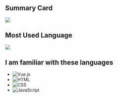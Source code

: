 ## Summary Card
![](https://github-profile-summary-cards.vercel.app/api/cards/profile-details?username=Finn-paulsen&theme=radical)

## Most Used Language
![](https://github-readme-stats.vercel.app/api/top-langs/?username=Finn-paulsen&theme=radical)

## I am familiar with these languages
- ![Vue.js](https://img.shields.io/badge/Vue.js-2.6.14-brightgreen?style=for-the-badge&logo=vue.js)
- ![HTML](https://img.shields.io/badge/HTML-5-orange?style=for-the-badge)
- ![CSS](https://img.shields.io/badge/CSS-3-blue?style=for-the-badge)
- ![JavaScript](https://img.shields.io/badge/JavaScript-ES6-yellow?style=for-the-badge&logo=javascript)
